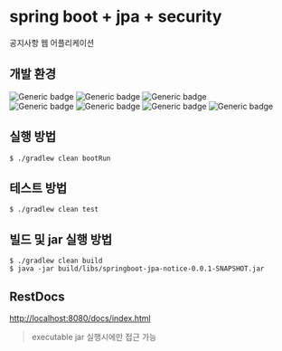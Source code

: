 # spring boot + jpa + security
공지사항 웹 어플리케이션

## 개발 환경
![Generic badge](https://img.shields.io/badge/spring--boot-2.5.4-brightgreen.svg)
![Generic badge](https://img.shields.io/badge/spring--data--jpa-2.5.4-blueviolet.svg)
![Generic badge](https://img.shields.io/badge/querydsl-4.4.0-bbd.svg)  
![Generic badge](https://img.shields.io/badge/h2-1.4.200-blue.svg)
![Generic badge](https://img.shields.io/badge/jdk-1.8-orange.svg)
![Generic badge](https://img.shields.io/badge/Gradle-7.1.1-yellowgreen.svg)
![Generic badge](https://img.shields.io/badge/intelij-2021.2.2-purple.svg) 

## 실행 방법
```shell
$ ./gradlew clean bootRun
```

## 테스트 방법
```shell
$ ./gradlew clean test
```

## 빌드 및 jar 실행 방법
```shell
$ ./gradlew clean build
$ java -jar build/libs/springboot-jpa-notice-0.0.1-SNAPSHOT.jar
```

## RestDocs
[http://localhost:8080/docs/index.html](http://localhost:8080/docs/index.html)
> executable jar 실행시에만 접근 가능